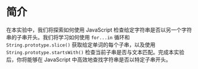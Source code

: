 # 简介

在本实验中，我们将探索如何使用 JavaScript 检查给定字符串是否以另一个字符串的子串开头。我们将学习如何使用 `for...in` 循环和 `String.prototype.slice()` 获取给定单词的每个子串，以及使用 `String.prototype.startsWith()` 检查当前子串是否与文本匹配。完成本实验后，你将能够在 JavaScript 中高效地查找字符串是否以特定子串开头。
